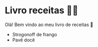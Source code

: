 # Livro receitas :man_cook:

Olá! Bem vindo ao meu livro de receitas :wave:

- Strogonoff de frango
- Pavê docê
